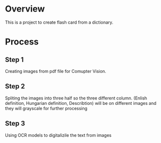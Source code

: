 # Overview 
This is a project to create flash card from a dictionary.

# Process
## Step 1
Creating images from pdf file for Comupter Vision.

## Step 2
Spliting the images into three half so the three different column. (Enlish definition, Hungarian definition, Describtion) will be on different images and they will grayscale for further processing

## Step 3
Using OCR models to digitalizile the text from images
